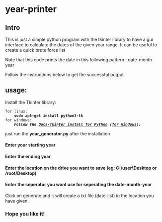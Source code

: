 # year-printer
<h2>Intro</h2>
<p>This is just a simple python program with the tkinter library to have a gui interface to calculate the dates of the given year range. It can be useful to create a quick brute force list</p>
<p>Note that this code prints the date in this following pattern : date-month-year</p>
<p>Follow the instructions below to get the successful output</p>
<h2>usage: </h2>
<p>Install the Tkinter library: </p>
<pre><code>for linux:
    <b>sudo apt-get install python3-tk</b>
for windows:
    <b><em>Follow the <a href="http://www.tkdocs.com/tutorial/install.html" rel="noreferrer">Docs-Tkinter install for Python</a> (<a href="http://www.tkdocs.com/tutorial/install.html#installwin" rel="noreferrer">for Windows</a>):</em></b>
</code></pre>
<p>just run the <b>year_generator.py</b> after the installation</p>
<h4>Enter your starting year</h4>
<h4>Enter the ending year</h4>
<h4>Enter the location on the drive you want to save (eg: C:\user\Desktop or /root/Desktop)</h4>
<h4>Enter the seperator you want use for seperating the date-month-year</h4>
<p>Click on generate and it will create a txt file (date-list) in the location you have given.</p>
<h3>Hope you like it!<h3>
